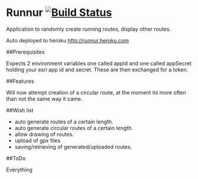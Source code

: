 Runnur [![Build Status](https://travis-ci.org/elliotstokes/runnur.png?branch=master)](https://travis-ci.org/elliotstokes/runnur)
======

Application to randomly create running routes, display other routes.

Auto deployed to heroku http://runnur.heroku.com

##Prerequisites

Expects 2 environment variables one called appId and one called appSecret holding your esri app id and secret. These are then exchanged for a token.

##Features

Will now attempt creation of a circular route, at the moment its more often than not the same way it came.


##Wish list

- auto generate routes of a certain length.
- auto generate circular routes of a certain length.
- allow drawing of routes.
- upload of gpx files
- saving/retrieving of generated/uploaded routes.

##ToDo

Everything



